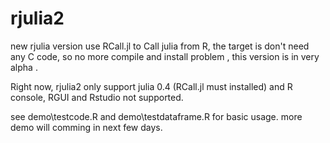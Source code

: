# rjulia2
new rjulia version use RCall.jl to Call julia from R, the target is don't need any C code, so no more compile and install problem , this version is in very alpha .


Right now, rjulia2 only support julia 0.4 (RCall.jl must installed) and R console, RGUI and Rstudio not supported. 

see demo\testcode.R and demo\testdataframe.R for basic usage. more demo will comming in next few days.
